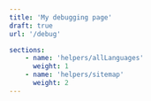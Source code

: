 ```yaml
---
title: 'My debugging page'
draft: true
url: '/debug'

sections:
    - name: 'helpers/allLanguages'
      weight: 1
    - name: 'helpers/sitemap'
      weight: 2
---
```

